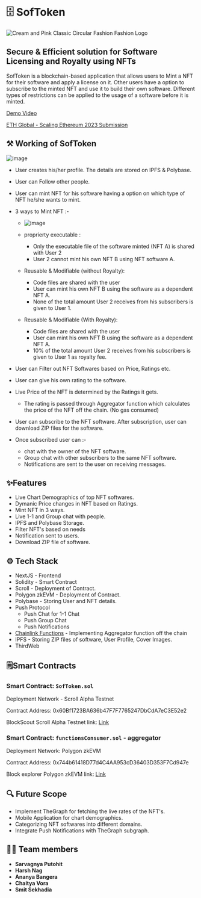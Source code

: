 # 🗄️ SofToken

![Cream and Pink Classic Circular Fashion Fashion Logo](https://user-images.githubusercontent.com/24823649/227786509-61cd808d-2667-4637-a737-64efe207e711.png)

## Secure & Efficient solution for Software Licensing and Royalty using NFTs
SofToken is a blockchain-based application that allows users to Mint a NFT for their software and apply a license on it. Other users have a option to subscribe to the minted NFT and use it to build their own software. Different types of restrictions can be applied to the usage of a software before it is minted.

[Demo Video](https://youtu.be/Y7W1sl1kC9A)  

[ETH Global - Scaling Ethereum 2023 Submission](https://ethglobal.com/showcase/softoken-4vh70)

## ⚒️ Working of SofToken


![image](https://user-images.githubusercontent.com/90528630/227774600-76e0ca14-1cc6-4e79-a5ae-be979421c0e6.png)


- User creates his/her profile. The details are stored on IPFS & Polybase.
- User can Follow other people.
- User can mint NFT for his software having a option on which type of NFT he/she wants to mint.
- 3 ways to Mint NFT :-

    - ![image](https://user-images.githubusercontent.com/90528630/227760594-4ecbd8d5-dd14-4b2d-a8fd-388e6fdc3eaa.png)

    - proprierty executable : 
        - Only the executable file of the software minted (NFT A) is shared with User 2
        - User 2 cannot mint his own NFT B using NFT software A.
     
    - Reusable & Modifiable (without Royalty):
        - Code files are shared with the user
        - User can mint his own NFT B using the software as a dependent NFT A.
        - None of the total amount User 2 receives from his subscribers is given to User 1.

    - Reusable & Modifiable (With Royalty):
        - Code files are shared with the user
        - User can mint his own NFT B using the software as a dependent NFT A.
        - 10% of the total amount User 2 receives from his subscribers is given to User 1 as royalty fee.
- User can Filter out NFT Softwares based on Price, Ratings etc.
- User can give his own rating to the software.
- Live Price of the NFT is determined by the Ratings it gets.
    - The rating is passed through Aggregator function which calculates the price of the NFT off the chain. (No gas consumed)
- User can subscribe to the NFT software. After subscription, user can download ZIP files for the software.
- Once subscribed user can :-
    - chat with the owner of the NFT software.
    - Group chat with other subscribers to the same NFT software.
    - Notifications are sent to the user on receiving messages.



## ✨Features
- Live Chart Demographics of top NFT softwares.
- Dymanic Price changes in NFT based on Ratings.
- Mint NFT in 3 ways.
- Live 1-1 and Group chat with people.
- IPFS and Polybase Storage.
- Filter NFT's based on needs
- Notification sent to users.
- Download ZIP file of software.

## ⚙️ Tech Stack
- NextJS - Frontend
- Solidity - Smart Contract
- Scroll - Deployment of Contract.
- Polygon zkEVM - Deployment of Contract.
- Polybase - Storing User and NFT details.
- Push Protocol 
    - Push Chat for 1-1 Chat
    - Push Group Chat
    - Push Notifications
- [Chainlink Functions](https://github.com/Jigsaw-23122002/Chainlink-Functions-for-ETH-Scaling) - Implementing Aggregator function off the chain
- IPFS - Storing ZIP files of software, User Profile, Cover Images.
- ThirdWeb


## 🗒️Smart Contracts

### Smart Contract: `SofToken.sol`

Deployment Network - Scroll Alpha Testnet

Contract Address: 0x60Bf1723BA636b47F7F7765247DbCdA7eC3E52e2

BlockScout Scroll Alpha Testnet link: [Link](https://blockscout.scroll.io/address/0x60Bf1723BA636b47F7F7765247DbCdA7eC3E52e2)


### Smart Contract: `functionsConsumer.sol` - aggregator

Deployment Network: Polygon zkEVM

Contract Address: 0x744b61418D77d4C4AA953cD36403D353F7Cd947e

Block explorer Polygon zkEVM link:  [Link](https://testnet-zkevm.polygonscan.com/address/0x744b61418D77d4C4AA953cD36403D353F7Cd947e)

## 🔍 Future Scope
- Implement TheGraph for fetching the live rates of the NFT's.
- Mobile Application for chart demographics.
- Categorizing NFT softwares into different domains.
- Integrate Push Notifications with TheGraph subgraph.


## 👩‍💻 Team members

- **Sarvagnya Putohit**
- **Harsh Nag**
- **Ananya Bangera**
- **Chaitya Vora**
- **Smit Sekhadia**
